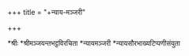 +++
title = "+न्याय-मञ्जरी"

+++


*श्रीः
*श्रीमञ्जयन्तभट्टविरचिता
*न्यायमञ्जरी
*न्यायसौरभाख्यटिप्पणीसंयुता